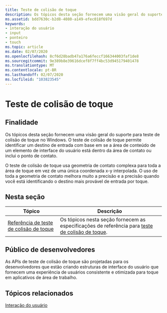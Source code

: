 ```yaml
---
title: Teste de colisão de toque
description: Os tópicos desta seção fornecem uma visão geral do suporte para teste de colisão de toque no Windows 8.
ms.assetid: bdd7630c-b2d8-4080-a149-efec018f697d
keywords:
- interação do usuário
- input
- ponteiro
- touch
ms.topic: article
ms.date: 02/07/2020
ms.openlocfilehash: 8cf6d28badb47a176a6feccf166344003faf1de8
ms.sourcegitcommit: 9e389b8e39616dcef8f7ff4bc53d945179401478
ms.translationtype: MT
ms.contentlocale: pt-BR
ms.lasthandoff: 02/07/2020
ms.locfileid: "103823545"
---
```

# <a name="touch-hit-testing"></a>Teste de colisão de toque

## <a name="purpose"></a>Finalidade

Os tópicos desta seção fornecem uma visão geral do suporte para teste de colisão de toque no Windows. O teste de colisão de toque permite identificar um destino de entrada com base em se a área de conteúdo de um elemento de interface do usuário está dentro da área de contato ou inclui o ponto de contato.

O teste de colisão de toque usa geometria de contato complexa para toda a área de toque em vez de uma única coordenada x-y interpolada. O uso de toda a geometria de contato melhora muito a precisão e a precisão quando você está identificando o destino mais provável de entrada por toque.

## <a name="in-this-section"></a>Nesta seção

| Tópico | Descrição |
| --- | --- |
| [Referência de teste de colisão de toque](touchhittest-reference.md)<br/> | Os tópicos nesta seção fornecem as especificações de referência para [teste de colisão de toque](touch-hit-testing-portal.md).<br/> |

## <a name="developer-audience"></a>Público de desenvolvedores

As APIs de teste de colisão de toque são projetadas para os desenvolvedores que estão criando estruturas de interface do usuário que fornecem uma experiência de usuários consistente e otimizada para toque em aplicativos de área de trabalho.

## <a name="related-topics"></a>Tópicos relacionados

[Interação do usuário](../user-interaction.md)
